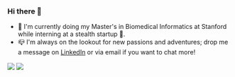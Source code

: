 ### Hi there 👋

- 🌲 I'm currently doing my Master's in Biomedical Informatics at Stanford while interning at a stealth startup 🤫.
- 📪 I'm always on the lookout for new passions and adventures; drop me a message on [LinkedIn](https://www.linkedin.com/in/chloe-he/) or via email if you want to chat more!
<img align="center" src="https://github-readme-stats.vercel.app/api?username=chloeh13q&count_private=true&show_icons=true&theme=onedark" />
<img align="center" src="https://github-readme-stats.vercel.app/api/top-langs/?username=chloeh13q&theme=onedark" />
